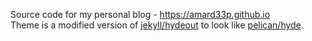 Source code for my personal blog - <https://amard33p.github.io>  
Theme is a modified version of [jekyll/hydeout](https://github.com/fongandrew/hydeout) to look like [pelican/hyde](https://github.com/jvanz/pelican-hyde).
